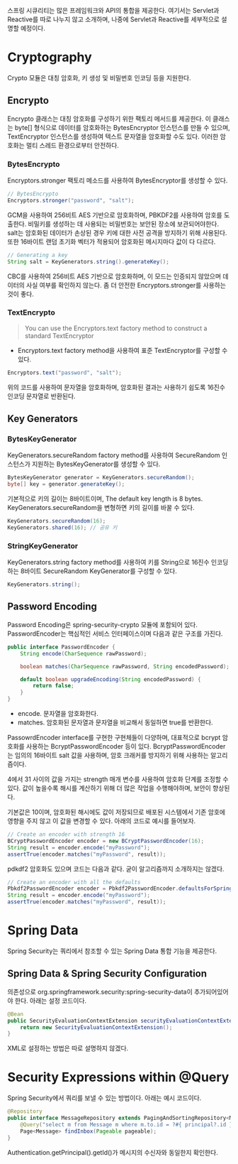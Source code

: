 스프링 시큐리티는 많은 프레임워크와 API의 통합을 제공한다. 여기서는 Servlet과 Reactive를 따로 나누지 않고 소개하며, 나중에 Servlet과 Reactive를 세부적으로 설명할 예정이다.

# Cryptography
Crypto 모듈은 대칭 암호화, 키 생성 및 비밀번호 인코딩 등을 지원한다.

## Encrypto
Encrypto 클래스는 대칭 암호화를 구성하기 위한 팩토리 메서드를 제공한다. 이 클래스는 byte[] 형식으로 데이터를 암호화하는 BytesEncryptor 인스턴스를 만들 수 있으며,
TextEncryptor 인스턴스를 생성하여 텍스트 문자열을 암호화할 수도 있다. 이러한 암호화는 멀티 스레드 환경으로부터 안전하다.

### BytesEncrypto

Encryptors.stronger 팩토리 메소드를 사용하여 BytesEncryptor를 생성할 수 있다.

```java
// BytesEncrypto
Encryptors.stronger("password", "salt");
```
GCM을 사용하여 256비트 AES 기반으로 암호화하며,
PBKDF2를 사용하여 암호를 도출한다. 비밀키를 생성하는 데 사용되는 비밀번호는 보안된 장소에 보관되어야한다. salt는 암호화된 데이터가 손상된 경우 키에 대한 사전 공격을 방지하기 위해 사용된다. 또한 16바이트 랜덤 초기화 벡터가 적용되어 암호화된 메시지마다 값이 다 다르다.

```java
// Generating a key
String salt = KeyGenerators.string().generateKey();
```
CBC를 사용하여 256비트 AES 기반으로 암호화하며, 
이 모드는 인증되지 않았으며 데이터의 사실 여부를 확인하지 않는다. 좀 더 안전한 Encryptors.stronger를 사용하는 것이 좋다.

### TextEncrypto

> You can use the Encryptors.text factory method to construct a standard TextEncryptor
- Encryptors.text factory method을 사용하여 표준 TextEncryptor를 구성할 수 있다.

```java
Encryptors.text("password", "salt");
```
위의 코드를 사용하여 문자열을 암호화하며, 암호화된 결과는 사용하기 쉽도록 16진수 인코딩 문자열로 반환된다.

## Key Generators

### BytesKeyGenerator
KeyGenerators.secureRandom factory method를 사용하여 SecureRandom 인스턴스가 지원하는 BytesKeyGenerator를 생성할 수 있다.

```java
BytesKeyGenerator generator = KeyGenerators.secureRandom();
byte[] key = generator.generateKey();
```
기본적으로 키의 길이는 8바이트이며, 
The default key length is 8 bytes. KeyGenerators.secureRandom을 변형하면 키의 길이를 바꿀 수 있다.
```java
KeyGenerators.secureRandom(16);
KeyGenerators.shared(16); // 공유 키
```

### StringKeyGenerator
KeyGenerators.string factory method를 사용하여 키를 String으로 16진수 인코딩하는 8바이트 SecureRandom KeyGenerator를 구성할 수 있다.
```java
KeyGenerators.string();
```

## Password Encoding
Password Encoding은 spring-security-crypto 모듈에 포함되어 있다. PasswordEncoder는 핵심적인 서비스 인터페이스이며 다음과 같은 구조를 가진다.
```java
public interface PasswordEncoder {
	String encode(CharSequence rawPassword);

	boolean matches(CharSequence rawPassword, String encodedPassword);

	default boolean upgradeEncoding(String encodedPassword) {
		return false;
	}
}
```
- encode. 문자열을 암호화한다.
- matches. 암호화된 문자열과 문자열을 비교해서 동일하면 true를 반환한다.

PassowrdEncoder interface를 구현한 구현체들이 다양하며,
대표적으로 bcrypt 암호화를 사용하는 BcryptPasswordEncoder 등이 있다. 
BcryptPasswordEncoder는 임의의 16바이트 salt 값을 사용하며, 암호 크래커를 방지하기 위해 사용하는 알고리즘이다. 

4에서 31 사이의 값을 가지는 strength 매개 변수를 사용하여 암호화 단계를 조정할 수 있다. 값이 높을수록 해시를 계산하기 위해 더 많은 작업을 수행해야하며, 보안이 향상된다. 

기본값은 10이며, 암호화된 해시에도 값이 저장되므로 배포된 시스템에서 기존 암호에 영향을 주지 않고 이 값을 변경할 수 있다. 아래의 코드로 예시를 들어보자.

```java
// Create an encoder with strength 16
BCryptPasswordEncoder encoder = new BCryptPasswordEncoder(16);
String result = encoder.encode("myPassword");
assertTrue(encoder.matches("myPassword", result));
```

pdkdf2 암호화도 있으며 코드는 다음과 같다. 굳이 알고리즘까지 소개하지는 않겠다.
```java
// Create an encoder with all the defaults
Pbkdf2PasswordEncoder encoder = Pbkdf2PasswordEncoder.defaultsForSpringSecurity_v5_8();
String result = encoder.encode("myPassword");
assertTrue(encoder.matches("myPassword", result));
```

# Spring Data
Spring Security는 쿼리에서 참조할 수 있는 Spring Data 통합 기능을 제공한다.

## Spring Data & Spring Security Configuration
의존성으로 org.springframework.security:spring-security-data이 추가되어있어야 한다.
아래는 설정 코드이다.

```java
@Bean
public SecurityEvaluationContextExtension securityEvaluationContextExtension() {
	return new SecurityEvaluationContextExtension();
}
```
XML로 설정하는 방법은 따로 설명하지 않겠다.

# Security Expressions within @Query
Spring Security에서 쿼리를 보낼 수 있는 방법이다.
아래는 예시 코드이다.
```java
@Repository
public interface MessageRepository extends PagingAndSortingRepository<Message,Long> {
	@Query("select m from Message m where m.to.id = ?#{ principal?.id }")
	Page<Message> findInbox(Pageable pageable);
}
```
 Authentication.getPrincipal().getId()가 메시지의 수신자와 동일한지 확인한다.